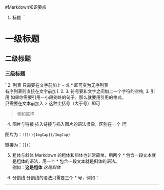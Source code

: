 #Markdown知识要点
1. 标题
｀
#    一级标题
##   二级标题
###  三级标题
`
2. 列表
只需要在文字前加上 - 或 * 即可变为无序列表<br/>
有序列表则直接在文字前加1. 2. 3. 符号要和文字之间加上一个字符的空格;
3. 引用
如果你需要引用一小段别处的句子，那么就要用引用的格式。<br/>
只需要在文本前加入 > 这种尖括号（大于号）即可
>例如这样
4. 图片与链接
插入链接与插入图片的语法很像，区别在一个 !号<br/>

图片为：`![](){ImgCap}{/ImgCap}`

链接为：`[]()`

5. 粗体与斜体
Markdown 的粗体和斜体也非常简单，用两个 * 包含一段文本就是粗体的语法，用一个 * 包含一段文本就是斜体的语法。<br/>
例如：**这是粗体** *这是斜体*

6. 分割线
分割线的语法只需要三个 * 号，例如：
***
